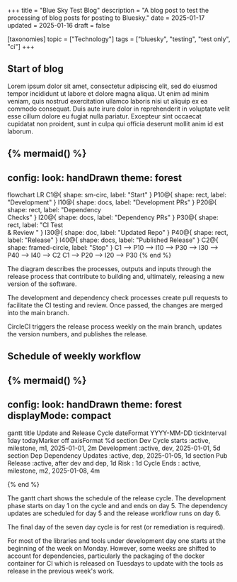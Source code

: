 +++
title = "Blue Sky Test Blog"
description = "A blog post to test the processing of blog posts for posting to Bluesky."
date = 2025-01-17
updated = 2025-01-16
draft = false

[taxonomies]
topic = ["Technology"]
tags = ["bluesky", "testing", "test only", "ci"]
+++
<!-- markdownlint-disable MD003 MD024 MD033-->

## Start of blog

Lorem ipsum dolor sit amet, consectetur adipiscing elit, sed do eiusmod tempor incididunt ut labore et dolore magna aliqua. Ut enim ad minim veniam, quis nostrud exercitation ullamco laboris nisi ut aliquip ex ea commodo consequat. Duis aute irure dolor in reprehenderit in voluptate velit esse cillum dolore eu fugiat nulla pariatur. Excepteur sint occaecat cupidatat non proident, sunt in culpa qui officia deserunt mollit anim id est laborum.

{% mermaid() %}
---

config:
  look: handDrawn
  theme: forest
---

flowchart LR
    C1@{ shape: sm-circ, label: "Start" }
    P10@{ shape: rect, label: "Development" }
    I10@{ shape: docs, label: "Development PRs" }
    P20@{ shape: rect, label: "Dependency <br> Checks" }
    I20@{ shape: docs, label: "Dependency PRs" }
    P30@{ shape: rect, label: "CI Test<br> & Review  " }
    I30@{ shape: doc, label: "Updated Repo" }
    P40@{ shape: rect, label: "Release" }
    I40@{ shape: docs, label: "Published Release" }
    C2@{ shape: framed-circle, label: "Stop" }
    C1 --> P10 --> I10 --> P30 --> I30 --> P40 --> I40 --> C2
    C1 --> P20 --> I20 --> P30
{% end %}

The diagram describes the processes, outputs and inputs through the release process that contribute to building and, ultimately, releasing a new version of the software.

The development and dependency check processes create pull requests to facilitate the CI testing and review. Once passed, the changes are merged into the main branch.

CircleCI triggers the release process weekly on the main branch, updates the version numbers, and publishes the release.

## Schedule of weekly workflow

{% mermaid() %}
---

config:
  look: handDrawn
  theme: forest
  displayMode: compact
---

gantt
    title Update and Release Cycle
    dateFormat YYYY-MM-DD
    tickInterval 1day
    todayMarker off
    axisFormat %d
section Dev
        Cycle starts :active,  milestone, m1, 2025-01-01, 2m
        Development         :active, dev, 2025-01-01, 5d
section Dep
        Dependency Updates  :active, dep, 2025-01-05, 1d
section Pub
        Release             :active, after dev and dep, 1d
        Risk                :                           1d
        Cycle Ends : active,  milestone, m2, 2025-01-08, 4m

{% end %}

The gantt chart shows the schedule of the release cycle. The development phase starts on day 1 on the cycle and and ends on day 5. The dependency updates are scheduled for day 5 and the release workflow runs on day 6.

The final day of the seven day cycle is for rest (or remediation is required).

For most of the libraries and tools under development day one starts at the beginning of the week on Monday. However, some weeks are shifted to account for dependencies, particularly the packaging of the docker container for CI which is released on Tuesdays to update with the tools as release in the previous week's work.
